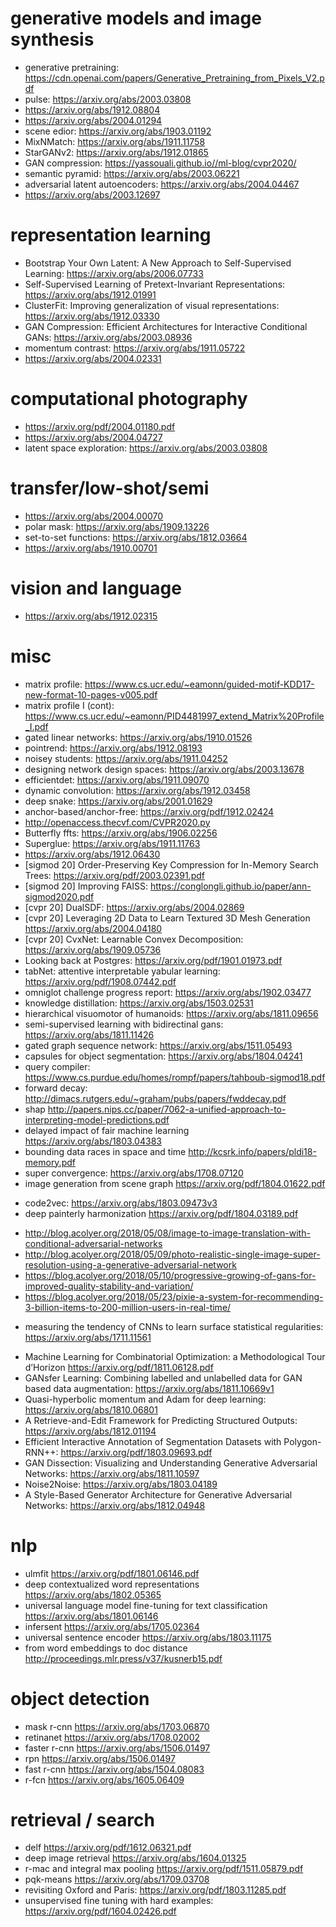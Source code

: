 # generative models and image synthesis
- generative pretraining: https://cdn.openai.com/papers/Generative_Pretraining_from_Pixels_V2.pdf
- pulse: https://arxiv.org/abs/2003.03808
- https://arxiv.org/abs/1912.08804
- https://arxiv.org/abs/2004.01294
- scene edior: https://arxiv.org/abs/1903.01192
- MixNMatch: https://arxiv.org/abs/1911.11758
- StarGANv2: https://arxiv.org/abs/1912.01865
- GAN compression: https://yassouali.github.io//ml-blog/cvpr2020/
- semantic pyramid: https://arxiv.org/abs/2003.06221
- adversarial latent autoencoders: https://arxiv.org/abs/2004.04467
- https://arxiv.org/abs/2003.12697

# representation learning
- Bootstrap Your Own Latent: A New Approach to Self-Supervised Learning: https://arxiv.org/abs/2006.07733
- Self-Supervised Learning of Pretext-Invariant Representations: https://arxiv.org/abs/1912.01991
- ClusterFit: Improving generalization of visual representations: https://arxiv.org/abs/1912.03330
- GAN Compression: Efficient Architectures for Interactive Conditional GANs: https://arxiv.org/abs/2003.08936
- momentum contrast: https://arxiv.org/abs/1911.05722
- https://arxiv.org/abs/2004.02331

# computational photography
- https://arxiv.org/pdf/2004.01180.pdf
- https://arxiv.org/abs/2004.04727
- latent space exploration: https://arxiv.org/abs/2003.03808

# transfer/low-shot/semi
- https://arxiv.org/abs/2004.00070
- polar mask: https://arxiv.org/abs/1909.13226
- set-to-set functions: https://arxiv.org/abs/1812.03664
- https://arxiv.org/abs/1910.00701

# vision and language
- https://arxiv.org/abs/1912.02315


# misc
- matrix profile: https://www.cs.ucr.edu/~eamonn/guided-motif-KDD17-new-format-10-pages-v005.pdf
- matrix profile I (cont): https://www.cs.ucr.edu/~eamonn/PID4481997_extend_Matrix%20Profile_I.pdf
- gated linear networks: https://arxiv.org/abs/1910.01526
- pointrend: https://arxiv.org/abs/1912.08193
- noisey students: https://arxiv.org/abs/1911.04252
- designing network design spaces: https://arxiv.org/abs/2003.13678
- efficientdet: https://arxiv.org/abs/1911.09070
- dynamic convolution: https://arxiv.org/abs/1912.03458
- deep snake: https://arxiv.org/abs/2001.01629
- anchor-based/anchor-free: https://arxiv.org/pdf/1912.02424
- http://openaccess.thecvf.com/CVPR2020.py
- Butterfly ffts: https://arxiv.org/abs/1906.02256
- Superglue: https://arxiv.org/abs/1911.11763
- https://arxiv.org/abs/1912.06430
- [sigmod 20] Order-Preserving Key Compression for In-Memory Search Trees: https://arxiv.org/pdf/2003.02391.pdf
- [sigmod 20] Improving FAISS: https://conglongli.github.io/paper/ann-sigmod2020.pdf
- [cvpr 20] DualSDF: https://arxiv.org/abs/2004.02869
- [cvpr 20] Leveraging 2D Data to Learn Textured 3D Mesh Generation https://arxiv.org/abs/2004.04180
- [cvpr 20] CvxNet: Learnable Convex Decomposition: https://arxiv.org/abs/1909.05736
- Looking back at Postgres: https://arxiv.org/pdf/1901.01973.pdf
- tabNet: attentive interpretable yabular learning: https://arxiv.org/pdf/1908.07442.pdf
- omniglot challenge progress report: https://arxiv.org/abs/1902.03477
- knowledge distillation: https://arxiv.org/abs/1503.02531
- hierarchical visuomotor of humanoids: https://arxiv.org/abs/1811.09656
- semi-supervised learning with bidirectinal gans: https://arxiv.org/abs/1811.11426
- gated graph sequence network: https://arxiv.org/abs/1511.05493
- capsules for object segmentation: https://arxiv.org/abs/1804.04241
- query compiler: https://www.cs.purdue.edu/homes/rompf/papers/tahboub-sigmod18.pdf
- forward decay: http://dimacs.rutgers.edu/~graham/pubs/papers/fwddecay.pdf
- shap http://papers.nips.cc/paper/7062-a-unified-approach-to-interpreting-model-predictions.pdf
- delayed impact of fair machine learning https://arxiv.org/abs/1803.04383
- bounding data races in space and time http://kcsrk.info/papers/pldi18-memory.pdf
- super convergence: https://arxiv.org/abs/1708.07120
- image generation from scene graph  https://arxiv.org/pdf/1804.01622.pdf
* code2vec: https://arxiv.org/abs/1803.09473v3
* deep painterly harmonization https://arxiv.org/pdf/1804.03189.pdf
- http://blog.acolyer.org/2018/05/08/image-to-image-translation-with-conditional-adversarial-networks
- http://blog.acolyer.org/2018/05/09/photo-realistic-single-image-super-resolution-using-a-generative-adversarial-network
- https://blog.acolyer.org/2018/05/10/progressive-growing-of-gans-for-improved-quality-stability-and-variation/
- https://blog.acolyer.org/2018/05/23/pixie-a-system-for-recommending-3-billion-items-to-200-million-users-in-real-time/
* measuring the tendency of CNNs to learn surface statistical regularities: https://arxiv.org/abs/1711.11561
- Machine Learning for Combinatorial Optimization: a Methodological Tour d’Horizon https://arxiv.org/pdf/1811.06128.pdf
- GANsfer Learning: Combining labelled and unlabelled data for GAN based data augmentation: https://arxiv.org/abs/1811.10669v1
- Quasi-hyperbolic momentum and Adam for deep learning: https://arxiv.org/abs/1810.06801
- A Retrieve-and-Edit Framework for Predicting Structured Outputs: https://arxiv.org/abs/1812.01194
- Efficient Interactive Annotation of Segmentation Datasets with Polygon-RNN++: https://arxiv.org/pdf/1803.09693.pdf
- GAN Dissection: Visualizing and Understanding Generative Adversarial Networks: https://arxiv.org/abs/1811.10597
- Noise2Noise: https://arxiv.org/abs/1803.04189
- A Style-Based Generator Architecture for Generative Adversarial Networks: https://arxiv.org/abs/1812.04948


# nlp
- ulmfit https://arxiv.org/pdf/1801.06146.pdf
- deep contextualized word representations https://arxiv.org/abs/1802.05365
- universal language model fine-tuning for text classification https://arxiv.org/abs/1801.06146
- infersent https://arxiv.org/abs/1705.02364
- universal sentence encoder https://arxiv.org/abs/1803.11175
- from word embeddings to doc distance http://proceedings.mlr.press/v37/kusnerb15.pdf


# object detection

* mask r-cnn https://arxiv.org/abs/1703.06870
* retinanet https://arxiv.org/abs/1708.02002
* faster r-cnn https://arxiv.org/abs/1506.01497
* rpn https://arxiv.org/abs/1506.01497
* fast r-cnn https://arxiv.org/abs/1504.08083
* r-fcn https://arxiv.org/abs/1605.06409


# retrieval / search

* delf https://arxiv.org/pdf/1612.06321.pdf
* deep image retrieval https://arxiv.org/abs/1604.01325
* r-mac and integral max pooling https://arxiv.org/pdf/1511.05879.pdf
* pqk-means https://arxiv.org/abs/1709.03708
* revisiting Oxford and Paris: https://arxiv.org/pdf/1803.11285.pdf
* unsupervised fine tuning with hard examples: https://arxiv.org/pdf/1604.02426.pdf
